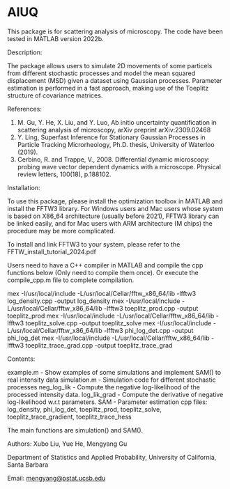 # AIUQ
This package is for scattering analysis of microscopy. The code have been tested in MATLAB version 2022b.

Description:

The package allows users to simulate 2D movements of some particels from different stochastic processes and model the mean squared displacement (MSD) given a dataset using Gaussian processes. Parameter estimation is performed in a fast approach, making use of the Toeplitz structure of covariance matrices.  

References:
  1. M. Gu, Y. He, X. Liu, and Y. Luo, Ab initio uncertainty quantification in scattering analysis of microscopy, arXiv preprint arXiv:2309.02468
  2. Y. Ling, Superfast Inference for Stationary Gaussian Processes in Particle Tracking Microrheology, Ph.D. thesis, University of Waterloo (2019).
  3. Cerbino, R. and Trappe, V., 2008. Differential dynamic microscopy: probing wave vector dependent dynamics with a microscope. Physical review letters, 100(18), p.188102.

Installation:

To use this package, please install the optimization toolbox in MATLAB and install the FFTW3 library. For Windows users and Mac users whose system is based on  X86_64 architecture (usually before 2021), FFTW3 library can be linked easily, and for Mac users with ARM architecture (M chips) the procedure may be more complicated.

To install and link FFTW3 to your system, please refer to the FFTW_install_tutorial_2024.pdf

Users need to have a C++ compiler in MATLAB and compile the cpp functions below (Only need to compile them once). Or execute the compile_cpp.m file to complete compilation.

mex -I/usr/local/include -L/usr/local/Cellar/fftw_x86_64/lib -lfftw3 log_density.cpp -output log_density
mex -I/usr/local/include -L/usr/local/Cellar/fftw_x86_64/lib -lfftw3 toeplitz_prod.cpp -output toeplitz_prod 
mex -I/usr/local/include -L/usr/local/Cellar/fftw_x86_64/lib -lfftw3 toeplitz_solve.cpp -output toeplitz_solve 
mex -I/usr/local/include -L/usr/local/Cellar/fftw_x86_64/lib -lfftw3 phi_log_det.cpp -output phi_log_det
mex -I/usr/local/include -L/usr/local/Cellar/fftw_x86_64/lib -lfftw3 toeplitz_trace_grad.cpp -output toeplitz_trace_grad


Contents:

example.m - Show examples of some simulations and implement SAM() to real intensity data
simulation.m - Simulation code for different stochastic processes
neg_log_lik - Compute the negative log-likelihood of the processed intensity data. 
log_lik_grad - Compute the derivative of negative log-likelihood w.r.t parameters. 
SAM - Parameter estimation 
cpp files: log_density, phi_log_det, toeplitz_prod, toeplitz_solve, toeplitz_trace_gradient, toeplitz_trace_hess

The main functions are simulation() and SAM().

Authors:
Xubo Liu, Yue He, Mengyang Gu

Department of Statistics and Applied Probability, University of California, Santa Barbara

Email: mengyang@pstat.ucsb.edu
